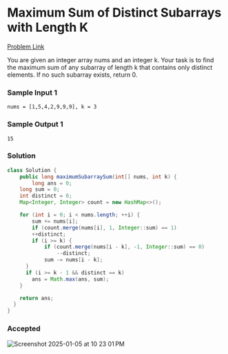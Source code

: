 # Maximum Sum of Distinct Subarrays with Length K

[Problem Link](https://leetcode.com/problems/maximum-sum-of-distinct-subarrays-with-length-k/description/) 

You are given an integer array nums and an integer k. Your task is to find the maximum sum of any subarray of length k that 
contains only distinct elements. If no such subarray exists, return 0.


### Sample Input 1
```
nums = [1,5,4,2,9,9,9], k = 3
```
### Sample Output 1
```
15
```

### Solution
```java
class Solution {
    public long maximumSubarraySum(int[] nums, int k) {
        long ans = 0;
    long sum = 0;
    int distinct = 0;
    Map<Integer, Integer> count = new HashMap<>();

    for (int i = 0; i < nums.length; ++i) {
        sum += nums[i];
        if (count.merge(nums[i], 1, Integer::sum) == 1)
        ++distinct;
        if (i >= k) {
            if (count.merge(nums[i - k], -1, Integer::sum) == 0)
                --distinct;
            sum -= nums[i - k];
      }
      if (i >= k - 1 && distinct == k)
        ans = Math.max(ans, sum);
    }

    return ans;
  }
}
```

### Accepted
![Screenshot 2025-01-05 at 10 23 01 PM](https://github.com/user-attachments/assets/8577e038-e787-4f86-84b8-19b93b67b8f0)
